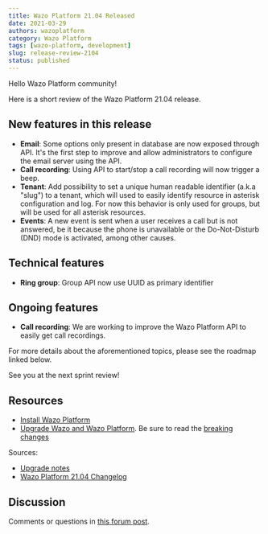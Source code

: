 ```yaml
---
title: Wazo Platform 21.04 Released
date: 2021-03-29
authors: wazoplatform
category: Wazo Platform
tags: [wazo-platform, development]
slug: release-review-2104
status: published
---
```


Hello Wazo Platform community!

Here is a short review of the Wazo Platform 21.04 release.

## New features in this release

- **Email**: Some options only present in database are now exposed through API. It's the first step
  to improve and allow administrators to configure the email server using the API.
- **Call recording**: Using API to start/stop a call recording will now trigger a beep.
- **Tenant**: Add possibility to set a unique human readable identifier (a.k.a "slug") to a
  tenant, which will used to easily identify resource in asterisk configuration and log. For now
  this behavior is only used for groups, but will be used for all asterisk resources.
- **Events**: A new event is sent when a user receives a call but is not
  answered, be it because the phone is unavailable or the Do-Not-Disturb (DND) mode is activated,
  among other causes.

## Technical features

- **Ring group**: Group API now use UUID as primary identifier

## Ongoing features

- **Call recording**: We are working to improve the Wazo Platform API to easily get call recordings.

For more details about the aforementioned topics, please see the roadmap linked below.

See you at the next sprint review!

<!-- truncate -->

## Resources

- [Install Wazo Platform](https://wazo-platform.org/use-cases)
- [Upgrade Wazo and Wazo Platform](/uc-doc/upgrade/). Be sure to read the [breaking changes](/uc-doc/upgrade/upgrade_notes#21-04)

Sources:

- [Upgrade notes](/uc-doc/upgrade/upgrade_notes#21-04)
- [Wazo Platform 21.04 Changelog](https://wazo-dev.atlassian.net/issues/?jql=project%3DWAZO%20AND%20fixVersion%3D21.04)

## Discussion

Comments or questions in [this forum post](https://wazo-platform.discourse.group/t/blog-wazo-platform-21-04-released).

